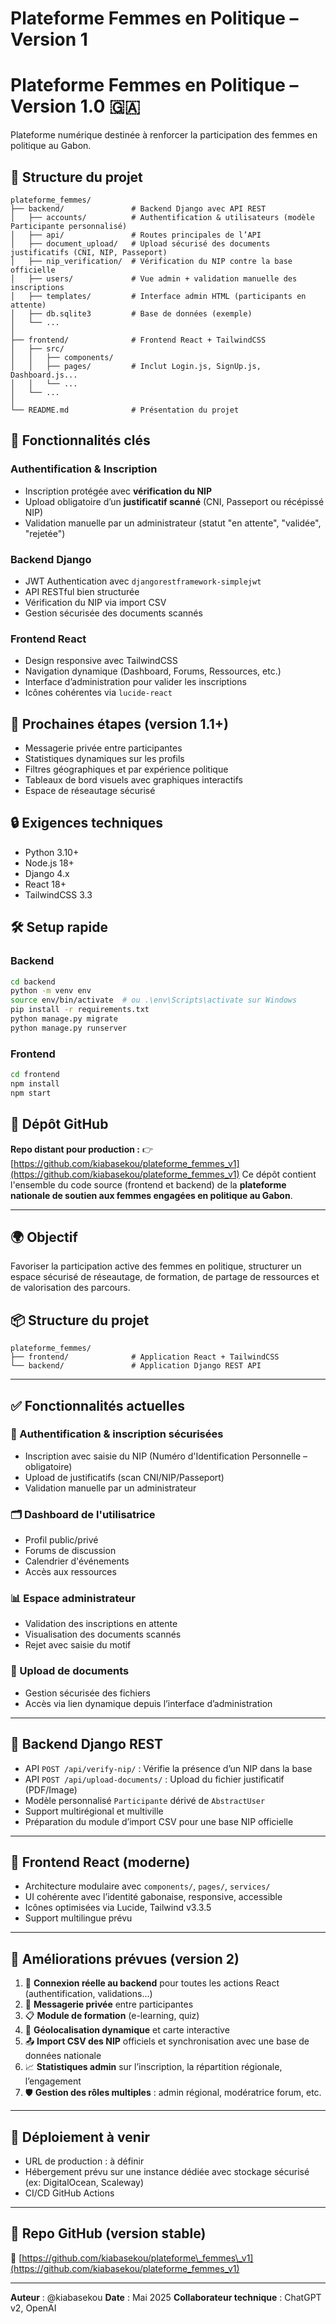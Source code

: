 # Plateforme Femmes en Politique – Version 1

# Plateforme Femmes en Politique – Version 1.0 🇬🇦

Plateforme numérique destinée à renforcer la participation des femmes en politique au Gabon.

## 📁 Structure du projet

```
plateforme_femmes/
├── backend/               # Backend Django avec API REST
│   ├── accounts/          # Authentification & utilisateurs (modèle Participante personnalisé)
│   ├── api/               # Routes principales de l’API
│   ├── document_upload/   # Upload sécurisé des documents justificatifs (CNI, NIP, Passeport)
│   ├── nip_verification/  # Vérification du NIP contre la base officielle
│   ├── users/             # Vue admin + validation manuelle des inscriptions
│   ├── templates/         # Interface admin HTML (participants en attente)
│   ├── db.sqlite3         # Base de données (exemple)
│   └── ...
│
├── frontend/              # Frontend React + TailwindCSS
│   ├── src/
│   │   ├── components/
│   │   ├── pages/         # Inclut Login.js, SignUp.js, Dashboard.js...
│   │   └── ...
│   └── ...
│
└── README.md              # Présentation du projet
```

## 🧩 Fonctionnalités clés

### Authentification & Inscription
- Inscription protégée avec **vérification du NIP**
- Upload obligatoire d’un **justificatif scanné** (CNI, Passeport ou récépissé NIP)
- Validation manuelle par un administrateur (statut "en attente", "validée", "rejetée")

### Backend Django
- JWT Authentication avec `djangorestframework-simplejwt`
- API RESTful bien structurée
- Vérification du NIP via import CSV
- Gestion sécurisée des documents scannés

### Frontend React
- Design responsive avec TailwindCSS
- Navigation dynamique (Dashboard, Forums, Ressources, etc.)
- Interface d’administration pour valider les inscriptions
- Icônes cohérentes via `lucide-react`

## 🚀 Prochaines étapes (version 1.1+)
- Messagerie privée entre participantes
- Statistiques dynamiques sur les profils
- Filtres géographiques et par expérience politique
- Tableaux de bord visuels avec graphiques interactifs
- Espace de réseautage sécurisé

## 🔒 Exigences techniques
- Python 3.10+
- Node.js 18+
- Django 4.x
- React 18+
- TailwindCSS 3.3

## 🛠 Setup rapide

### Backend
```bash
cd backend
python -m venv env
source env/bin/activate  # ou .\env\Scripts\activate sur Windows
pip install -r requirements.txt
python manage.py migrate
python manage.py runserver
```

### Frontend
```bash
cd frontend
npm install
npm start
```

## 🔗 Dépôt GitHub

**Repo distant pour production :**
👉 [https://github.com/kiabasekou/plateforme_femmes_v1](https://github.com/kiabasekou/plateforme_femmes_v1)
Ce dépôt contient l'ensemble du code source (frontend et backend) de la **plateforme nationale de soutien aux femmes engagées en politique au Gabon**.

---

## 🌍 Objectif

Favoriser la participation active des femmes en politique, structurer un espace sécurisé de réseautage, de formation, de partage de ressources et de valorisation des parcours.

## 📦 Structure du projet

```
plateforme_femmes/
├── frontend/              # Application React + TailwindCSS
└── backend/               # Application Django REST API
```

---

## ✅ Fonctionnalités actuelles

### 🔐 Authentification & inscription sécurisées

* Inscription avec saisie du NIP (Numéro d'Identification Personnelle – obligatoire)
* Upload de justificatifs (scan CNI/NIP/Passeport)
* Validation manuelle par un administrateur

### 🗂️ Dashboard de l'utilisatrice

* Profil public/privé
* Forums de discussion
* Calendrier d'événements
* Accès aux ressources

### 📊 Espace administrateur

* Validation des inscriptions en attente
* Visualisation des documents scannés
* Rejet avec saisie du motif

### 📁 Upload de documents

* Gestion sécurisée des fichiers
* Accès via lien dynamique depuis l’interface d’administration

---

## 🔧 Backend Django REST

* API `POST /api/verify-nip/` : Vérifie la présence d’un NIP dans la base
* API `POST /api/upload-documents/` : Upload du fichier justificatif (PDF/Image)
* Modèle personnalisé `Participante` dérivé de `AbstractUser`
* Support multirégional et multiville
* Préparation du module d’import CSV pour une base NIP officielle

---

## 💅 Frontend React (moderne)

* Architecture modulaire avec `components/`, `pages/`, `services/`
* UI cohérente avec l’identité gabonaise, responsive, accessible
* Icônes optimisées via Lucide, Tailwind v3.3.5
* Support multilingue prévu

---

## 📁 Améliorations prévues (version 2)

1. 🔄 **Connexion réelle au backend** pour toutes les actions React (authentification, validations...)
2. 📨 **Messagerie privée** entre participantes
3. 📋 **Module de formation** (e-learning, quiz)
4. 📌 **Géolocalisation dynamique** et carte interactive
5. 📤 **Import CSV des NIP** officiels et synchronisation avec une base de données nationale
6. 📈 **Statistiques admin** sur l’inscription, la répartition régionale, l’engagement
7. 🛡️ **Gestion des rôles multiples** : admin régional, modératrice forum, etc.

---

## 🔗 Déploiement à venir

* URL de production : à définir
* Hébergement prévu sur une instance dédiée avec stockage sécurisé (ex: DigitalOcean, Scaleway)
* CI/CD GitHub Actions

---

## 📂 Repo GitHub (version stable)

🔗 [https://github.com/kiabasekou/plateforme\_femmes\_v1](https://github.com/kiabasekou/plateforme_femmes_v1)

---

**Auteur** : @kiabasekou
**Date** : Mai 2025
**Collaborateur technique** : ChatGPT v2, OpenAI
